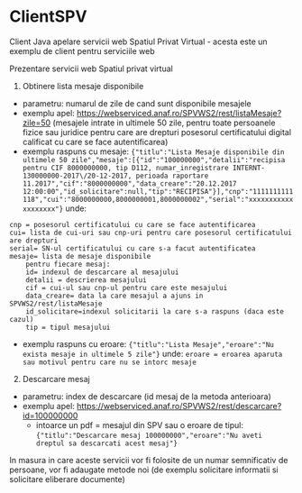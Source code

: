 # ClientSPV
Client Java apelare servicii web Spatiul Privat Virtual - acesta este un exemplu de client pentru serviciile web


Prezentare servicii web Spatiul privat virtual

1. Obtinere lista mesaje disponibile
- parametru: numarul de zile de cand sunt disponibile mesajele
- exemplu apel: https://webserviced.anaf.ro/SPVWS2/rest/listaMesaje?zile=50 (mesajele intrate in ultimele 50 zile, pentru toate persoanele fizice sau juridice pentru care are drepturi posesorul certificatului digital calificat cu care se face autentificarea)
- exemplu raspuns cu mesaje:
```{"titlu":"Lista Mesaje disponibile din ultimele 50 zile","mesaje":[{"id":"100000000","detalii":"recipisa pentru CIF 8000000000, tip D112, numar_inregistrare INTERNT-130000000-2017\/20-12-2017, perioada raportare 11.2017","cif":"8000000000","data_creare":"20.12.2017 12:00:00","id_solicitare":null,"tip":"RECIPISA"}],"cnp":"1111111111118","cui":"8000000000,8000000001,8000000002","serial":"xxxxxxxxxxxxxxxxxxx"}```
unde:
```titlu= ce reprezinta raspunsul
cnp = posesorul certificatului cu care se face autentificarea
cui= lista de cui-uri sau cnp-uri pentru care posesorul certificatului are drepturi
serial= SN-ul certificatului cu care s-a facut autentificatea
mesaje= lista de mesaje disponibile
	pentru fiecare mesaj:
	id= indexul de descarcare al mesajului
	detalii = descrierea mesajului
	cif = cui-ul sau cnp-ul pentru care este mesajului
	data_creare= data la care mesajul a ajuns in SPVWS2/rest/listaMesaje
	id_solicitare=indexul solicitarii la care s-a raspuns (daca este cazul)
	tip = tipul mesajului
```

- exemplu raspuns cu eroare:
```{"titlu":"Lista Mesaje","eroare":"Nu exista mesaje in ultimele 5 zile"}```
unde:
```eroare = eroarea aparuta sau motivul pentru care nu se intorc mesaje```

2. Descarcare mesaj
- parametru: index de descarcare (id mesaj de la metoda anterioara)
- exemplu apel: https://webserviced.anaf.ro/SPVWS2/rest/descarcare?id=100000000
	- intoarce un pdf = mesajul din SPV sau o eroare de tipul:
```{"titlu":"Descarcare mesaj 100000000","eroare":"Nu aveti dreptul sa descarcati acest mesaj"}```

In masura in care aceste servicii vor fi folosite de un numar semnificativ de persoane, vor fi adaugate metode noi (de exemplu solicitare informatii si solicitare eliberare documente)
